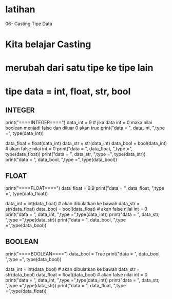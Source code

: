 # latihan
06- Casting Tipe Data
# Kita belajar Casting
# merubah dari satu tipe ke tipe lain
# tipe data = int, float, str, bool

## INTEGER
print("====INTEGER====")
data_int = 9  # jika data int = 0 maka nilai boolean menjadi false dan diluar 0 akan true
print("data = ", data_int, ",type =", type(data_int))

data_float  = float(data_int)
data_str    = str(data_int)
data_bool   = bool(data_int) # akan false nilai int = 0
print("data = ", data_float, ",type =", type(data_float))
print("data = ", data_str, ",type =", type(data_str))
print("data = ", data_bool, ",type =", type(data_bool))

## FLOAT
print("====FLOAT====")
data_float = 9.9
print("data = ", data_float, ",type =", type(data_float))

data_int  = int(data_float) # akan dibulatkan ke bawah
data_str    = str(data_float)
data_bool   = bool(data_float) # akan false nilai int = 0
print("data = ", data_int, ",type =",type(data_int))
print("data = ", data_str, ",type =",type(data_str))
print("data = ", data_bool, ",type =",type(data_bool))

## BOOLEAN
print("====BOOLEAN====")
data_bool = True
print("data = ", data_bool, ",type =", type(data_bool))

data_int  = int(data_bool) # akan dibulatkan ke bawah
data_str    = str(data_bool)
data_float   = float(data_bool) # akan false nilai int = 0
print("data = ", data_int, ",type =",type(data_int))
print("data = ", data_str, ",type =",type(data_str))
print("data = ", data_float, ",type =",type(data_float))
